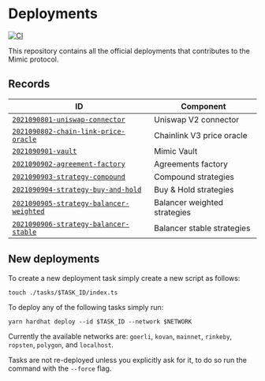 # Deployments

[![CI](https://github.com/mimic-fi/deployments/actions/workflows/ci.yml/badge.svg)](https://github.com/mimic-fi/deployments/actions/workflows/ci.yml)

This repository contains all the official deployments that contributes to the Mimic protocol.

## Records

| ID                                                                                              | Component                    |
| ----------------------------------------------------------------------------------------------- | ---------------------------- |
| [`2021090801-uniswap-connector`](./tasks/2021090801-uniswap-connector/output)                   | Uniswap V2 connector         |
| [`2021090802-chain-link-price-oracle`](./tasks/2021090802-chain-link-price-oracle/output)       | Chainlink V3 price oracle    |
| [`2021090901-vault`](./tasks/2021090901-vault/output)                                           | Mimic Vault                  |
| [`2021090902-agreement-factory`](./tasks/2021090902-agreement-factory/output)                   | Agreements factory           |
| [`2021090903-strategy-compound`](./tasks/2021090903-strategy-compound/output)                   | Compound strategies          |
| [`2021090904-strategy-buy-and-hold`](./tasks/2021090904-strategy-buy-and-hold/output)           | Buy & Hold strategies        |
| [`2021090905-strategy-balancer-weighted`](./tasks/2021090905-strategy-balancer-weighted/output) | Balancer weighted strategies |
| [`2021090906-strategy-balancer-stable`](./tasks/2021090906-strategy-balancer-stable/output)     | Balancer stable strategies   |

## New deployments

To create a new deployment task simply create a new script as follows:

```
touch ./tasks/$TASK_ID/index.ts
```

To deploy any of the following tasks simply run:

```
yarn hardhat deploy --id $TASK_ID --network $NETWORK
```

Currently the available networks are: `goerli`, `kovan`, `mainnet`, `rinkeby`, `ropsten`, `polygon`, and `localhost`.

Tasks are not re-deployed unless you explicitly ask for it, to do so run the command with the `--force` flag.
